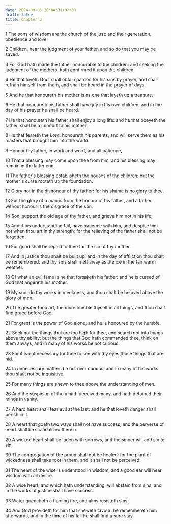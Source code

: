 ```yaml
---
date: 2024-09-06 20:00:31+02:00
draft: false
title: Chapter 3
---
```




1 The sons of wisdom are the church of the just: and their generation, obedience and love.

2 Children, hear the judgment of your father, and so do that you may be saved.

3 For God hath made the father honourable to the children: and seeking the judgment of the mothers, hath confirmed it upon the children.

4 He that loveth God, shall obtain pardon for his sins by prayer, and shall refrain himself from them, and shall be heard in the prayer of days.

5 And he that honoureth his mother is as one that layeth up a treasure.

6 He that honoureth his father shall have joy in his own children, and in the day of his prayer he shall be heard.

7 He that honoureth his father shall enjoy a long life: and he that obeyeth the father, shall be a comfort to his mother.

8 He that feareth the Lord, honoureth his parents, and will serve them as his masters that brought him into the world.

9 Honour thy father, in work and word, and all patience,

10 That a blessing may come upon thee from him, and his blessing may remain in the latter end.

11 The father's blessing establisheth the houses of the children: but the mother's curse rooteth up the foundation.

12 Glory not in the dishonour of thy father: for his shame is no glory to thee.

13 For the glory of a man is from the honour of his father, and a father without honour is the disgrace of the son.

14 Son, support the old age of thy father, and grieve him not in his life;

15 And if his understanding fail, have patience with him, and despise him not when thou art in thy strength: for the relieving of the father shall not be forgotten.

16 For good shall be repaid to thee for the sin of thy mother.

17 And in justice thou shalt be built up, and in the day of affliction thou shalt be remembered: and thy sins shall melt away as the ice in the fair warm weather.

18 Of what an evil fame is he that forsaketh his father: and he is cursed of God that angereth his mother.

19 My son, do thy works in meekness, and thou shalt be beloved above the glory of men.

20 The greater thou art, the more humble thyself in all things, and thou shalt find grace before God:

21 For great is the power of God alone, and he is honoured by the humble.

22 Seek not the things that are too high for thee, and search not into things above thy ability: but the things that God hath commanded thee, think on them always, and in many of his works be not curious.

23 For it is not necessary for thee to see with thy eyes those things that are hid.

24 In unnecessary matters be not over curious, and in many of his works thou shalt not be inquisitive.

25 For many things are shewn to thee above the understanding of men.

26 And the suspicion of them hath deceived many, and hath detained their minds in vanity.

27 A hard heart shall fear evil at the last: and he that loveth danger shall perish in it.

28 A heart that goeth two ways shall not have success, and the perverse of heart shall be scandalized therein.

29 A wicked heart shall be laden with sorrows, and the sinner will add sin to sin.

30 The congregation of the proud shall not be healed: for the plant of wickedness shall take root in them, and it shall not be perceived.

31 The heart of the wise is understood in wisdom, and a good ear will hear wisdom with all desire.

32 A wise heart, and which hath understanding, will abstain from sins, and in the works of justice shall have success.

33 Water quencheth a flaming fire, and alms resisteth sins:

34 And God provideth for him that sheweth favour: he remembereth him afterwards, and in the time of his fall he shall find a sure stay.

